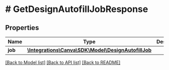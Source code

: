 # # GetDesignAutofillJobResponse

## Properties

Name | Type | Description | Notes
------------ | ------------- | ------------- | -------------
**job** | [**\Integrations\Canva\SDK\Model\DesignAutofillJob**](DesignAutofillJob.md) |  |

[[Back to Model list]](../../README.md#models) [[Back to API list]](../../README.md#endpoints) [[Back to README]](../../README.md)
